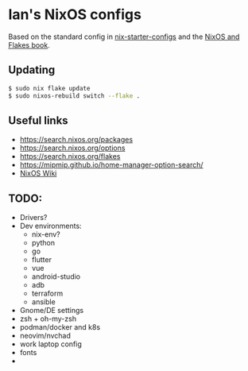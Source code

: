 # Ian's NixOS configs

Based on the standard config in [nix-starter-configs](https://github.com/Misterio77/nix-starter-configs) and the [NixOS and Flakes book](https://nixos-and-flakes.thiscute.world/).

## Updating

```bash
$ sudo nix flake update
$ sudo nixos-rebuild switch --flake .
```

## Useful links

- https://search.nixos.org/packages
- https://search.nixos.org/options
- https://search.nixos.org/flakes
- https://mipmip.github.io/home-manager-option-search/
- [NixOS Wiki](https://nixos.wiki/)

## TODO:

- Drivers?
- Dev environments:
  - nix-env?
  - python
  - go
  - flutter
  - vue
  - android-studio
  - adb
  - terraform
  - ansible
- Gnome/DE settings
- zsh + oh-my-zsh
- podman/docker and k8s
- neovim/nvchad
- work laptop config
- fonts
-
